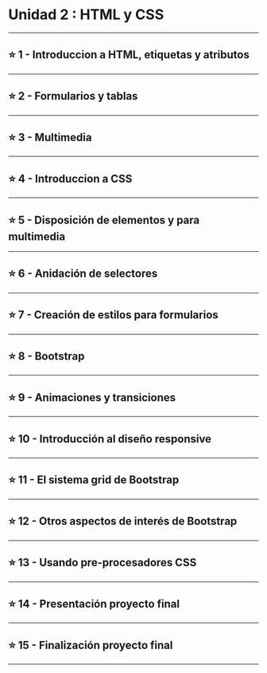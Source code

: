 # Unidad 2 : HTML y CSS

---


## :star: 1 - Introduccion a HTML, etiquetas y atributos

---

## :star: 2 - Formularios y tablas

---

## :star: 3 - Multimedia

---

## :star: 4 - Introduccion a CSS

---

## :star: 5 - Disposición de elementos y para multimedia

---

## :star: 6 - Anidación de selectores

---

## :star: 7 - Creación de estilos para formularios


---

## :star: 8 - Bootstrap

---

## :star: 9 - Animaciones y transiciones

---

## :star: 10 - Introducción al diseño responsive

---

## :star: 11 - El sistema grid de Bootstrap

---

## :star: 12 - Otros aspectos de interés de Bootstrap

---

## :star: 13 - Usando pre-procesadores CSS

---

## :star: 14 - Presentación proyecto final

---

## :star: 15 - Finalización proyecto final

---
